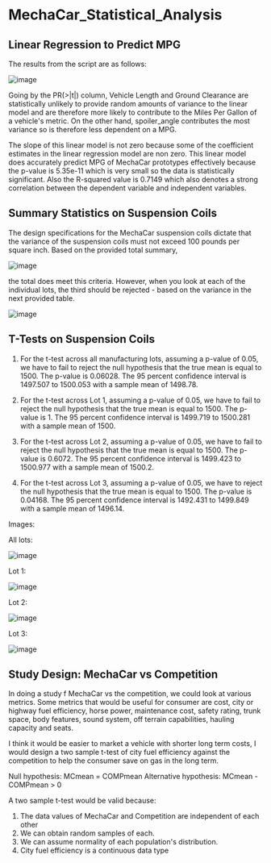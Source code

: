 # MechaCar_Statistical_Analysis

## Linear Regression to Predict MPG

The results from the script are as follows:

![image](https://user-images.githubusercontent.com/78934120/120836216-4fef0300-c533-11eb-931a-be9f87d2907c.png)

Going by the PR(>|t|) column, Vehicle Length and Ground Clearance are statistically unlikely to provide random amounts of variance to the linear model and are therefore
more likely to contribute to the Miles Per Gallon of a vehicle's metric. On the other hand, spoiler_angle contributes the most variance so is therefore less dependent on a MPG.

The slope of this linear model is not zero because some of the coefficient estimates in the linear regression model are non zero. 
This linear model does accurately predict MPG of MechaCar prototypes effectively because the p-value is 5.35e-11 which is very small so the data is statistically significant.
Also the R-squared value is 0.7149 which also denotes a strong correlation between the dependent variable and independent variables. 

## Summary Statistics on Suspension Coils

The design specifications for the MechaCar suspension coils dictate that the variance of the suspension coils must not exceed 100 pounds per square inch. Based on the provided
total summary, 

![image](https://user-images.githubusercontent.com/78934120/121601126-8507c380-ca13-11eb-90b5-6eb1221cbd9a.png)

the total does meet this criteria. However, when you look at each of the individual lots, the third should be rejected - based on the variance in the next provided table.

![image](https://user-images.githubusercontent.com/78934120/121601278-b97b7f80-ca13-11eb-9091-4da70e9bc2e8.png)

## T-Tests on Suspension Coils

1) For the t-test across all manufacturing lots, assuming a p-value of 0.05, we have to fail to reject the null hypothesis that the true mean is equal to 1500. The p-value is
0.06028. The 95 percent confidence interval is 1497.507 to 1500.053 with a sample mean of 1498.78.

2) For the t-test across Lot 1, assuming a p-value of 0.05, we have to fail to reject the null hypothesis that the true mean is equal to 1500. The p-value is 1. The 95 percent 
confidence interval is 1499.719 to 1500.281 with a sample mean of 1500. 

3) For the t-test across Lot 2, assuming a p-value of 0.05, we have to fail to reject the null hypothesis that the true mean is equal to 1500. The p-value is 0.6072. The 95 
percent confidence interval is 1499.423 to 1500.977 with a sample mean of 1500.2.

4) For the t-test across Lot 3, assuming a p-value of 0.05, we have to reject the null hypothesis that the true mean is equal to 1500. The p-value is 0.04168. The 95 percent
confidence interval is 1492.431 to 1499.849 with a sample mean of 1496.14.

Images:

All lots: 

![image](https://user-images.githubusercontent.com/78934120/121627696-d6c94180-ca45-11eb-905a-87ec4f91c7be.png)

Lot 1: 

![image](https://user-images.githubusercontent.com/78934120/121627768-f95b5a80-ca45-11eb-885b-3f5c7155b662.png)

Lot 2: 

![image](https://user-images.githubusercontent.com/78934120/121627803-0e37ee00-ca46-11eb-985b-879be866ec67.png)

Lot 3: 

![image](https://user-images.githubusercontent.com/78934120/121627836-20199100-ca46-11eb-85f2-c5e44a1c9653.png)


## Study Design: MechaCar vs Competition

In doing a study f MechaCar vs the competition, we could look at various metrics. Some metrics that would be useful for consumer are cost, city or highway fuel
efficiency, horse power, maintenance cost, safety rating, trunk space, body features, sound system, off terrain capabilities, hauling capacity and seats. 

I think it would be easier to market a vehicle with shorter long term costs, I would design a two sample t-test of city fuel efficiency against the competition to help the 
consumer save on gas in the long term. 

Null hypothesis: MCmean = COMPmean
Alternative hypothesis: MCmean - COMPmean > 0 

A two sample t-test would be valid because:
1) The data values of MechaCar and Competition are independent of each other 
2) We can obtain random samples of each. 
3) We can assume normality of each population's distribution. 
4) City fuel efficiency is a continuous data type


